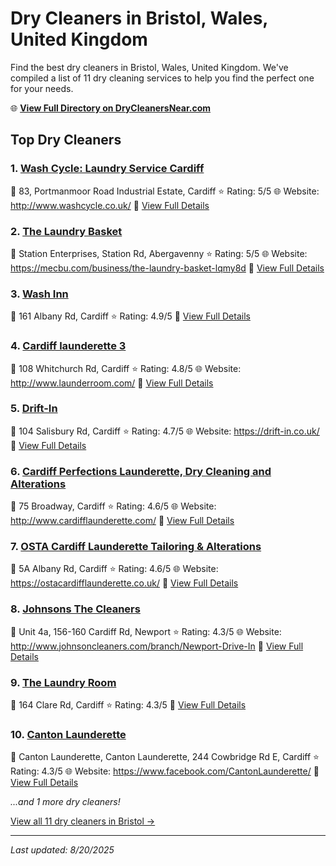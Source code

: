 # Dry Cleaners in Bristol, Wales, United Kingdom

Find the best dry cleaners in Bristol, Wales, United Kingdom. We've compiled a list of 11 dry cleaning services to help you find the perfect one for your needs.

🌐 **[View Full Directory on DryCleanersNear.com](https://drycleanersnear.com/city/United%20Kingdom/Wales/Bristol)**

## Top Dry Cleaners

### 1. [Wash Cycle: Laundry Service Cardiff](https://drycleanersnear.com/dryCleaner/68a52c855ea1ca1ba63a4fe9/wash-cycle-laundry-service-cardiff)
📍 83, Portmanmoor Road Industrial Estate, Cardiff
⭐ Rating: 5/5
🌐 Website: http://www.washcycle.co.uk/
🔗 [View Full Details](https://drycleanersnear.com/dryCleaner/68a52c855ea1ca1ba63a4fe9/wash-cycle-laundry-service-cardiff)

### 2. [The Laundry Basket](https://drycleanersnear.com/dryCleaner/68a52cdd5ea1ca1ba63a55cf/the-laundry-basket)
📍 Station Enterprises, Station Rd, Abergavenny
⭐ Rating: 5/5
🌐 Website: https://mecbu.com/business/the-laundry-basket-lqmy8d
🔗 [View Full Details](https://drycleanersnear.com/dryCleaner/68a52cdd5ea1ca1ba63a55cf/the-laundry-basket)

### 3. [Wash Inn](https://drycleanersnear.com/dryCleaner/68a52d1d5ea1ca1ba63a58b0/wash-inn)
📍 161 Albany Rd, Cardiff
⭐ Rating: 4.9/5
🔗 [View Full Details](https://drycleanersnear.com/dryCleaner/68a52d1d5ea1ca1ba63a58b0/wash-inn)

### 4. [Cardiff launderette 3](https://drycleanersnear.com/dryCleaner/68a52c775ea1ca1ba63a4ed9/cardiff-launderette-3)
📍 108 Whitchurch Rd, Cardiff
⭐ Rating: 4.8/5
🌐 Website: http://www.launderroom.com/
🔗 [View Full Details](https://drycleanersnear.com/dryCleaner/68a52c775ea1ca1ba63a4ed9/cardiff-launderette-3)

### 5. [Drift-In](https://drycleanersnear.com/dryCleaner/68a52c715ea1ca1ba63a4e0d/drift-in)
📍 104 Salisbury Rd, Cardiff
⭐ Rating: 4.7/5
🌐 Website: https://drift-in.co.uk/
🔗 [View Full Details](https://drycleanersnear.com/dryCleaner/68a52c715ea1ca1ba63a4e0d/drift-in)

### 6. [Cardiff Perfections Launderette, Dry Cleaning and Alterations](https://drycleanersnear.com/dryCleaner/68a52c735ea1ca1ba63a4e4d/cardiff-perfections-launderette-dry-cleaning-and-alterations)
📍 75 Broadway, Cardiff
⭐ Rating: 4.6/5
🌐 Website: http://www.cardifflaunderette.com/
🔗 [View Full Details](https://drycleanersnear.com/dryCleaner/68a52c735ea1ca1ba63a4e4d/cardiff-perfections-launderette-dry-cleaning-and-alterations)

### 7. [OSTA Cardiff Launderette Tailoring & Alterations](https://drycleanersnear.com/dryCleaner/68a52cb05ea1ca1ba63a547b/osta-cardiff-launderette-tailoring-alterations)
📍 5A Albany Rd, Cardiff
⭐ Rating: 4.6/5
🌐 Website: https://ostacardifflaunderette.co.uk/
🔗 [View Full Details](https://drycleanersnear.com/dryCleaner/68a52cb05ea1ca1ba63a547b/osta-cardiff-launderette-tailoring-alterations)

### 8. [Johnsons The Cleaners](https://drycleanersnear.com/dryCleaner/68a52c715ea1ca1ba63a4e2d/johnsons-the-cleaners)
📍 Unit 4a, 156-160 Cardiff Rd, Newport
⭐ Rating: 4.3/5
🌐 Website: http://www.johnsoncleaners.com/branch/Newport-Drive-In
🔗 [View Full Details](https://drycleanersnear.com/dryCleaner/68a52c715ea1ca1ba63a4e2d/johnsons-the-cleaners)

### 9. [The Laundry Room](https://drycleanersnear.com/dryCleaner/68a52c755ea1ca1ba63a4e9a/the-laundry-room)
📍 164 Clare Rd, Cardiff
⭐ Rating: 4.3/5
🔗 [View Full Details](https://drycleanersnear.com/dryCleaner/68a52c755ea1ca1ba63a4e9a/the-laundry-room)

### 10. [Canton Launderette](https://drycleanersnear.com/dryCleaner/68a52c795ea1ca1ba63a4f16/canton-launderette)
📍 Canton Launderette, Canton Launderette, 244 Cowbridge Rd E, Cardiff
⭐ Rating: 4.3/5
🌐 Website: https://www.facebook.com/CantonLaunderette/
🔗 [View Full Details](https://drycleanersnear.com/dryCleaner/68a52c795ea1ca1ba63a4f16/canton-launderette)


*...and 1 more dry cleaners!*

[View all 11 dry cleaners in Bristol →](https://drycleanersnear.com/city/United%20Kingdom/Wales/Bristol)

---

*Last updated: 8/20/2025*
